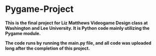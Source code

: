 # Pygame-Project

**This is the final project for Liz Matthews Videogame Design class at Washington and Lee University. It is Python code mainly utilizing the Pygame module.**

**The code runs by running the main.py file, and all code was uploaded long after the completion of this project.**
